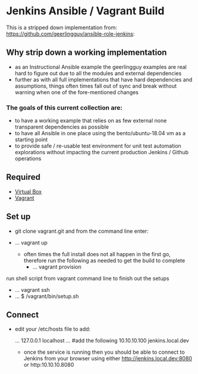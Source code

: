 # Jenkins Ansible / Vagrant Build
This is a stripped down implementation from:
https://github.com/geerlingguy/ansible-role-jenkins:

## Why strip down a working implementation
- as an Instructional Ansible example the geerlingguy examples are real hard to figure out due to all the modules and external dependencies
- further as with all full implementations that have hard dependencies and assumptions, things often times fall out of sync and break without warning when one of the fore-mentioned changes

### The goals of this current collection are:
  - to have a working example that relies on as few external none transparent dependencies as possible
  - to have all Ansible in one place using the bento/ubuntu-18.04 vm as a starting point
  - to provide safe / re-usable test environment for unit test automation explorations without impacting the current production Jenkins / Github operations
  
## Required
 - [Virtual Box](https://www.virtualbox.org/wiki/Downloads) 
 - [Vagrant](https://www.vagrantup.com/downloads.html)

## Set up
- git clone vagrant.git and from the command line enter:
- ... vagrant up

  - often times the full install does not all happen in the first go, therefore run the following as needed to get the build to complete
    - ... vagrant provision

run shell script from vagrant command line to finish out the setups
 - ... vagrant ssh
 - ... $ /vagrant/bin/setup.sh

## Connect
- edit your /etc/hosts file to add:

    ...
    127.0.0.1 localhost
    ...
    #add the following
    10.10.10.100 jenkins.local.dev


  + once the service is running then you should be able to connect to Jenkins from your browser using either http://jenkins.local.dev:8080 or http:10.10.10.8080

